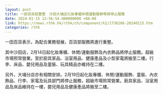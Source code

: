 ```yaml
---
layout: post
title: 一田百貨部重整　沙田大埔店化妝專櫃休閒運動服飾等將停止服務
date: 2024-01-15 12:56:54.000000000 +08:00
link: https://news.rthk.hk/rthk/ch/component/k2/1736266-20240115.htm
categories: rthk
---
```


一田百貨表示，為配合業務發展，百貨部服務將進行重整。

其中沙田店，2月14日起化妝專櫃、休閒/運動服飾及內衣飾品將停止服務。超級市場照常營業。至於廚具家品、浴室用品、健康產品及小型家電將搬至二樓。行李、床品、嬰兒用品及童裝、玩具精品亦維持在二樓。

另外，大埔分店亦有相關安排。2月19日起化妝專櫃、休閒/運動服飾、童裝、內衣飾品、行李、家電及玩具部門將停止服務，超級市場照常營業。廚具家品、浴室用品及床品維持在一樓，嬰兒用品及健康產品將搬至二樓。
